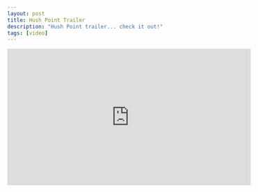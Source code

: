 ```yaml
---
layout: post
title: Hush Point Trailer
description: "Hush Point trailer... check it out!"
tags: [video]
---
```


<iframe width="560" height="315" src="https://www.youtube.com/embed/VfE-6nLKZUw" frameborder="0" allowfullscreen></iframe>